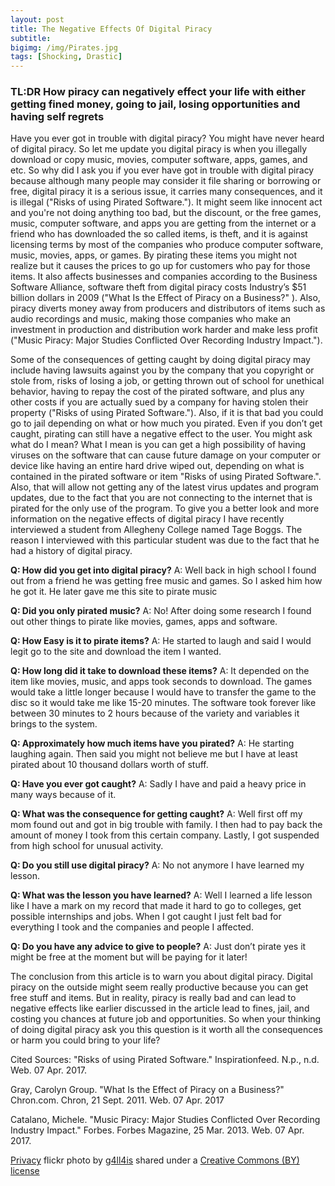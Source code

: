 ```yaml
---
layout: post
title: The Negative Effects Of Digital Piracy
subtitle:
bigimg: /img/Pirates.jpg
tags: [Shocking, Drastic]
---
```



### TL:DR How piracy can negatively effect your life with either getting fined money, going to jail, losing opportunities and having self regrets

Have you ever got in trouble with digital piracy? You might have never heard of digital piracy. So let me update you digital piracy is when you illegally download or copy music, movies, computer software, apps, games, and etc. So why did I ask you if you ever have got in trouble with digital piracy because although many people may consider it file sharing or borrowing or free, digital piracy it is a serious issue, it carries many consequences, and it is illegal ("Risks of using Pirated Software."). It might seem like innocent act and you're not doing anything too bad, but the discount, or the free games, music, computer software, and apps you are getting from the internet or a friend who has downloaded the so called items, is theft, and it is against licensing terms by most of the  companies who produce computer software, music, movies, apps, or games. By pirating these items you might not realize but it causes the prices to go up for customers who pay for those items. It also affects businesses and companies according to the Business Software Alliance, software theft from digital piracy costs Industry’s $51 billion dollars in 2009 ("What Is the Effect of Piracy on a Business?" ). Also, piracy diverts money away from producers and distributors of items such as audio recordings and music, making those companies who make an investment in production and distribution work harder and make less profit ("Music Piracy: Major Studies Conflicted Over Recording Industry Impact.").

Some of the consequences of getting caught by doing digital piracy may include having lawsuits against you by the company that you copyright or stole from, risks of losing a job, or getting thrown out of school for unethical behavior, having to repay the cost of the pirated software, and plus any other costs if you are actually sued by a company for having stolen their property ("Risks of using Pirated Software."). Also, if it is that bad you could go to jail depending on what or how much you pirated. Even if you don’t get caught, pirating can still have a negative effect to the user. You might ask what do I mean? What I mean is you can get a high possibility of having viruses on the software that can cause future damage on your computer or device like having an entire hard drive wiped out, depending on what is contained in the pirated software or item "Risks of using Pirated Software.". Also, that will allow not getting any of the latest virus updates and program updates, due to the fact that you are not connecting to the internet that is pirated for the only use of the program. To give you a better look and more information on the negative effects of digital piracy I have recently interviewed a student from Allegheny College named Tage Boggs. The reason I interviewed with this particular student was due to the fact that he had a history of digital piracy.

**Q: How did you get into digital piracy?**
A: Well back in high school I found out from a friend he was getting free music and games. So I asked him how he got it. He later gave me this site to pirate music

**Q: Did you only pirated music?**
A: No! After doing some research I found out other things to pirate like movies, games, apps and software.

**Q: How Easy is it to pirate items?**
A: He started to laugh and said I would legit go to the site and download the item I wanted.

**Q: How long did it take to download these items?**
A: It depended on the item like movies, music, and apps took seconds to download. The games would take a little longer because I would have to transfer the game to the disc so it would take me like 15-20 minutes. The software took forever like between 30 minutes to 2 hours because of the variety and variables it brings to the system.

**Q: Approximately how much items have you pirated?**
A: He starting laughing again. Then said you might not believe me but I have at least pirated about 10 thousand dollars worth of stuff.

**Q: Have you ever got caught?**
A: Sadly I have and paid a heavy price in many ways because of it.

**Q: What was the consequence for getting caught?**
A: Well first off my mom found out and got in big trouble with family. I then had to pay back the amount of money I took from this certain company. Lastly, I got suspended from high school for unusual activity.

**Q: Do you still use digital piracy?**
A: No not anymore I have learned my lesson.

**Q: What was the lesson you have learned?**
A: Well I learned a life lesson like I have a mark on my record that made it hard to go to colleges, get possible internships and jobs. When I got caught I just felt bad for everything I took and the companies and people I affected.

**Q: Do you have any advice to give to people?**
A: Just don’t pirate yes it might be free at the moment but will be paying for it later!

The conclusion from this article is to warn you about digital piracy. Digital piracy on the outside might seem really productive because you can get free stuff and items. But in reality, piracy is really bad and can lead to negative effects like earlier discussed in the article lead to fines, jail, and costing you chances at future job and opportunities. So when your thinking of doing digital piracy ask you this question is it worth all the consequences or harm you could bring to your life?


Cited Sources:
"Risks of using Pirated Software." Inspirationfeed. N.p., n.d. Web. 07 Apr. 2017.

Gray, Carolyn Group. "What Is the Effect of Piracy on a Business?" Chron.com. Chron, 21 Sept. 2011. Web. 07 Apr. 2017

Catalano, Michele. "Music Piracy: Major Studies Conflicted Over Recording Industry Impact." Forbes. Forbes Magazine, 25 Mar. 2013. Web. 07 Apr. 2017.







<a title="Privacy" href="https://flickr.com/photos/g4ll4is/8926997166">Privacy</a> flickr photo by <a href="https://flickr.com/people/g4ll4is">g4ll4is</a> shared under a <a href="https://creativecommons.org/licenses/by/2.0/">Creative Commons (BY) license</a> </small>

